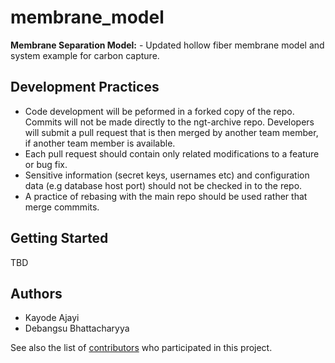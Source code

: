 # membrane_model
**Membrane Separation Model:** - Updated hollow fiber membrane model and system example for carbon capture.

## Development Practices

* Code development will be peformed in a forked copy of the repo. Commits will not be 
  made directly to the ngt-archive repo. Developers will submit a pull 
  request that is then merged by another team member, if another team member is available.
* Each pull request should contain only related modifications to a feature or bug fix.  
* Sensitive information (secret keys, usernames etc) and configuration data 
  (e.g database host port) should not be checked in to the repo.
* A practice of rebasing with the main repo should be used rather that merge commmits.

## Getting Started

TBD

## Authors

* Kayode Ajayi
* Debangsu Bhattacharyya

See also the list of [contributors](https://github.com/CCSI-Toolset/membrane_model/contributors) who participated in this project.
